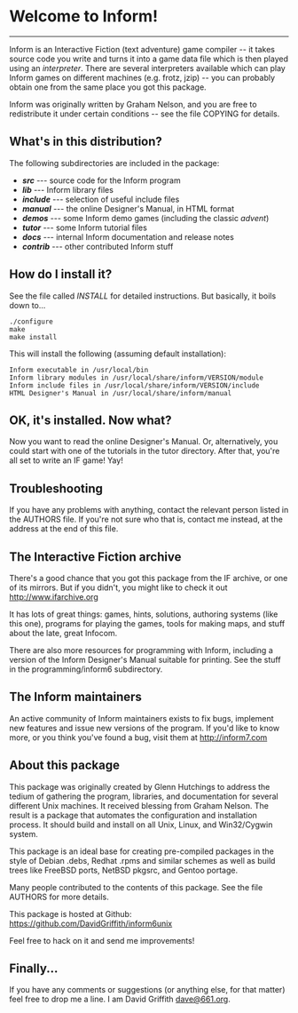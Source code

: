 **Welcome to Inform!**
=======================

---

Inform is an Interactive Fiction (text adventure) game compiler -- it takes
source code you write and turns it into a game data file which is then
played using an *interpreter*.  There are several interpreters available
which can play Inform games on different machines (e.g. frotz, jzip) -- you
can probably obtain one from the same place you got this package.

Inform was originally written by Graham Nelson, and you are free to 
redistribute it under certain conditions -- see the file COPYING for 
details.


What's in this distribution?
----------------------------

The following subdirectories are included in the package:

- ***src***	--- source code for the Inform program 
- ***lib***	--- Inform library files
- ***include***	--- selection of useful include files
- ***manual***	--- the online Designer's Manual, in HTML format
- ***demos***	--- some Inform demo games (including the classic *advent*)
- ***tutor***	--- some Inform tutorial files
- ***docs***	--- internal Inform documentation and release notes
- ***contrib***	--- other contributed Inform stuff


How do I install it?
--------------------

See the file called *INSTALL* for detailed instructions.  But basically, 
it boils down to...

    ./configure
    make
    make install

This will install the following (assuming default installation):

    Inform executable in /usr/local/bin
    Inform library modules in /usr/local/share/inform/VERSION/module
    Inform include files in /usr/local/share/inform/VERSION/include
    HTML Designer's Manual in /usr/local/share/inform/manual

OK, it's installed.  Now what?
------------------------------

Now you want to read the online Designer's Manual.  Or, alternatively, you
could start with one of the tutorials in the tutor directory.  After that,
you're all set to write an IF game!  Yay!

Troubleshooting
---------------

If you have any problems with anything, contact the relevant person
listed in the AUTHORS file.  If you're not sure who that is, contact me
instead, at the address at the end of this file.

The Interactive Fiction archive
-------------------------------

There's a good chance that you got this package from the IF archive, or one
of its mirrors.  But if you didn't, you might like to check it out
http://www.ifarchive.org

It has lots of great things: games, hints, solutions, authoring systems
(like this one), programs for playing the games, tools for making maps, and
stuff about the late, great Infocom.

There are also more resources for programming with Inform, including a
version of the Inform Designer's Manual suitable for printing.  See the
stuff in the programming/inform6 subdirectory.

The Inform maintainers
----------------------

An active community of Inform maintainers exists to fix bugs, implement new
features and issue new versions of the program.  If you'd like to know
more, or you think you've found a bug, visit them at http://inform7.com

About this package
------------------

This package was originally created by Glenn Hutchings to address the 
tedium of gathering the program, libraries, and documentation for 
several different Unix machines.  It received blessing from Graham 
Nelson.  The result is a package that automates the configuration and 
installation process.  It should build and install on all Unix, Linux, 
and Win32/Cygwin system.

This package is an ideal base for creating pre-compiled packages in the 
style of Debian .debs, Redhat .rpms and similar schemes as well as build 
trees like FreeBSD ports, NetBSD pkgsrc, and Gentoo portage.

Many people contributed to the contents of this package.  See the file
AUTHORS for more details.

This package is hosted at Github:
https://github.com/DavidGriffith/inform6unix

Feel free to hack on it and send me improvements!


Finally...
----------

If you have any comments or suggestions (or anything else, for that matter)
feel free to drop me a line.  I am David Griffith <dave@661.org>.
